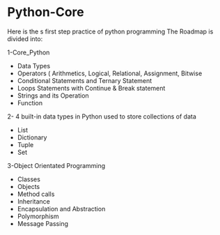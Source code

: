 
# Python-Core
 Here is the s first step practice of python programming 
The Roadmap is divided into:

1-Core_Python
- Data Types
- Operators ( Arithmetics, Logical, Relational, Assignment, Bitwise
- Conditional Statements and Ternary Statement
- Loops Statements with Continue & Break statement
- Strings and its Operation
- Function


2- 4 built-in data types
 in Python used to store collections of data
- List
- Dictionary
- Tuple
- Set


3-Object Orientated Programming 
- Classes
- Objects
- Method calls
- Inheritance
- Encapsulation and Abstraction
- Polymorphism
- Message Passing
